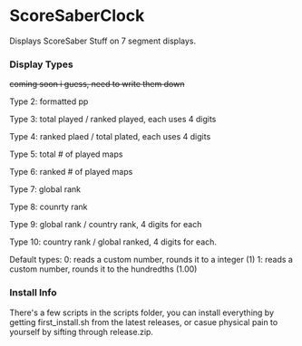 # ScoreSaberClock
Displays ScoreSaber Stuff on 7 segment displays.

### Display Types
~~coming soon i guess, need to write them down~~

Type 2: formatted pp

Type 3: total played / ranked played, each uses 4 digits

Type 4: ranked plaed / total plated, each uses 4 digits

Type 5: total # of played maps

Type 6: ranked # of played maps

Type 7: global rank

Type 8: counrty rank

Type 9: global rank / country rank, 4 digits for each

Type 10: country rank / global ranked, 4 digits for each.


Default types:
0: reads a custom number, rounds it to a integer (1)
1: reads a custom number, rounds it to the hundredths (1.00)

### Install Info
There's a few scripts in the scripts folder, you can install everything by getting first_install.sh from the latest releases, or casue physical pain to yourself by sifting through release.zip.
